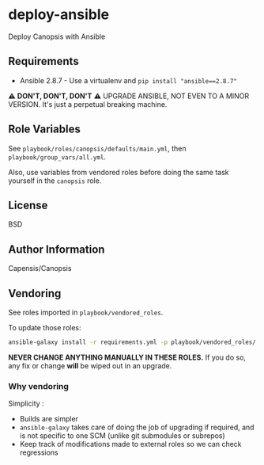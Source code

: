 # deploy-ansible

Deploy Canopsis with Ansible

## Requirements

- Ansible 2.8.7 - Use a virtualenv and `pip install "ansible==2.8.7"`

⚠️ **DON'T, DON'T, DON'T** ⚠️ UPGRADE ANSIBLE, NOT EVEN TO A MINOR VERSION. It's just a perpetual breaking machine.

## Role Variables

See `playbook/roles/canopsis/defaults/main.yml`, then `playbook/group_vars/all.yml`.

Also, use variables from vendored roles before doing the same task yourself in the `canopsis` role.

## License

BSD

## Author Information

Capensis/Canopsis 

## Vendoring

See roles imported in `playbook/vendored_roles`.

To update those roles:

```sh
ansible-galaxy install -r requirements.yml -p playbook/vendored_roles/
```

**NEVER CHANGE ANYTHING MANUALLY IN THESE ROLES.** If you do so, any fix or change **will** be wiped out in an upgrade.

### Why vendoring

Simplicity :

 * Builds are simpler
 * `ansible-galaxy` takes care of doing the job of upgrading if required, and is not specific to one SCM (unlike git submodules or subrepos)
 * Keep track of modifications made to external roles so we can check regressions
